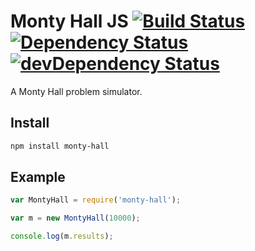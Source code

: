 Monty Hall JS  [![Build Status](https://travis-ci.org/edj-boston/monty-hall-js.svg?branch=master)](https://travis-ci.org/edj-boston/monty-hall-js) [![Dependency Status](https://david-dm.org/edj-boston/monty-hall-js.svg)](https://david-dm.org/edj-boston/monty-hall-js)[![devDependency Status](https://david-dm.org/edj-boston/monty-hall-js/dev-status.svg)](https://david-dm.org/edj-boston/monty-hall-js#info=devDependencies)
=============

A Monty Hall problem simulator.


Install
-------

```sh
npm install monty-hall
```


Example
-------

```js
var MontyHall = require('monty-hall');

var m = new MontyHall(10000);

console.log(m.results);
```
